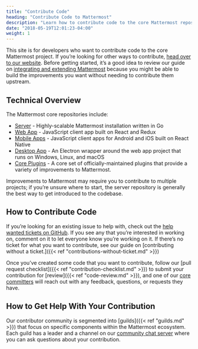 ```yaml
---
title: "Contribute Code"
heading: "Contribute Code to Mattermost"
description: "Learn how to contribute code to the core Mattermost repositories."
date: "2018-05-19T12:01:23-04:00"
weight: 1
---
```


This site is for developers who want to contribute code to the core Mattermost project. If you’re looking for other ways to contribute, [head over to our website](https://mattermost.com/contribute/). Before getting started, it’s a good idea to review our guide on [integrating and extending Mattermost](https://developers.mattermost.com/integrate/getting-started/) because you might be able to build the improvements you want without needing to contribute them upstream.


## Technical Overview

The Mattermost core repositories include:
* [Server](https://developers.mattermost.com/contribute/server/) - Highly-scalable Mattermost installation written in Go
* [Web App](https://developers.mattermost.com/contribute/webapp/) - JavaScript client app built on React and Redux
* [Mobile Apps](https://developers.mattermost.com/contribute/mobile/) - JavaScript client apps for Android and iOS built on React Native
* [Desktop App](https://developers.mattermost.com/contribute/desktop/) - An Electron wrapper around the web app project that runs on Windows, Linux, and macOS
* [Core Plugins](https://developers.mattermost.com/contribute/plugins/) - A core set of officially-maintained plugins that provide a variety of improvements to Mattermost.

Improvements to Mattermost may require you to contribute to multiple projects; if you’re unsure where to start, the server repository is generally the best way to get introduced to the codebase.


## How to Contribute Code

If you’re looking for an existing issue to help with, check out the [help wanted tickets on GitHub](https://mattermost.com/pl/help-wanted). If you see any that you’re interested in working on, comment on it to let everyone know you’re working on it. If there’s no ticket for what you want to contribute, see our guide on [contributing without a ticket.]({{< ref "contributions-without-ticket.md" >}})

Once you’ve created some code that you want to contribute, follow our [pull request checklist]({{< ref "contribution-checklist.md" >}}) to submit your contribution for [review]({{< ref "code-review.md" >}}), and one of our [core committers](https://handbook.mattermost.com/contributors/contributors/core-committers) will reach out with any feedback, questions, or requests they have.


## How to Get Help With Your Contribution

Our contributor community is segmented into [guilds]({{< ref "guilds.md" >}}) that focus on specific components within the Mattermost ecosystem. Each guild has a leader and a channel on our [community chat server](https://docs.mattermost.com/guides/community-chat) where you can ask questions about your contribution.
